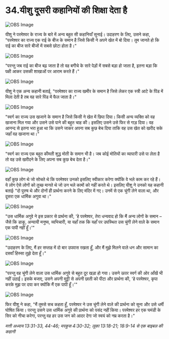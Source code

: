 # 34.यीशु दूसरी कहानियों की शिक्षा देता है

![OBS Image](https://cdn.door43.org/obs/jpg/360px/obs-en-34-01.jpg)

यीशु ने परमेश्वर के राज्य के बारे में अन्य बहुत सी कहानियाँ सुनाई। उदाहरण के लिए, उसने कहा, "परमेश्वर का राज्य एक राई के बीज के समान है जिसे किसी ने अपने खेत में बो दिया। तुम जानते हो कि राई का बीज सारे बीजों में सबसे छोटा होता है।"

![OBS Image](https://cdn.door43.org/obs/jpg/360px/obs-en-34-02.jpg)

"परन्तु जब राई का बीज बढ़ जाता है तो वह बगीचे के सारे पेड़ों में सबसे बड़ा हो जाता है, इतना बड़ा कि पक्षी आकर उसकी शाखाओं पर आराम करते हैं।"

![OBS Image](https://cdn.door43.org/obs/jpg/360px/obs-en-34-03.jpg)

यीशु ने एक अन्य कहानी बताई, "परमेश्वर का राज्य खमीर के समान है जिसे लेकर एक स्त्री आटे के पिंड में मिला देती है तब वह सारे पिंड में फैल जाता है।"

![OBS Image](https://cdn.door43.org/obs/jpg/360px/obs-en-34-04.jpg)

"स्वर्ग का राज्य उस खजाने के समान है जिसे किसी ने खेत में छिपा दिया। किसी अन्य व्यक्ति को वह खजाना मिल गया और उसने उसे पाने की बहुत चाह की। इसलिए उसने उसे फिर से गाड़ दिया। वह आनन्द से इतना भरा हुआ था कि उसने जाकर अपना सब कुछ बेच दिया ताकि वह उस खेत को खरीद सके जहाँ वह खजाना था।"

![OBS Image](https://cdn.door43.org/obs/jpg/360px/obs-en-34-05.jpg)

"स्वर्ग का राज्य एक बहुत कीमती शुद्ध मोती के समान भी है। जब कोई मोतियों का व्यापारी उसे पा लेता है तो वह उसे खरीदने के लिए अपना सब कुछ बेच देता है।"

![OBS Image](https://cdn.door43.org/obs/jpg/360px/obs-en-34-06.jpg)

वहाँ कुछ लोग थे जो सोचते थे कि परमेश्वर उनको इसलिए स्वीकार करेगा क्योंकि वे भले काम कर रहे हैं। ये लोग ऐसे लोगों को तुच्छ मानते थे जो उन भले कामों को नहीं करते थे। इसलिए यीशु ने उनको यह कहानी बताईः "दो पुरुष थे और दोनों ही प्रार्थना करने के लिए मंदिर में गए। उनमें से एक चुंगी लेने वाला था, और दूसरा एक धार्मिक अगुवा था।"

![OBS Image](https://cdn.door43.org/obs/jpg/360px/obs-en-34-07.jpg)

"उस धार्मिक अगुवे ने इस प्रकार से प्रार्थना की, 'हे परमेश्वर, तेरा धन्यवाद हो कि मैं अन्य लोगों के समान – जैसे कि डाकू, अन्यायी मनुष्य, व्यभिचारी, या यहाँ तक कि यहाँ पर उपस्थित उस चुंगी लेने वाले के समान एक पापी नहीं हूँ।'"

![OBS Image](https://cdn.door43.org/obs/jpg/360px/obs-en-34-08.jpg)

"उदाहरण के लिए, मैं हर सप्ताह में दो बार उपवास रखता हूँ, और मैं मुझे मिलने वाले धन और सामान का दसवाँ हिस्सा तुझे देता हूँ।"

![OBS Image](https://cdn.door43.org/obs/jpg/360px/obs-en-34-09.jpg)

"परन्तु वह चुंगी लेने वाला उस धार्मिक अगुवे से बहुत दूर खड़ा हो गया। उसने ऊपर स्वर्ग की ओर आँखें भी नहीं उठाईं। इसके बजाए, उसने अपनी मुट्ठी से अपनी छाती को पीटा और प्रार्थना की, 'हे परमेश्वर, कृपा करके मुझ पर दया कर क्योंकि मैं एक पापी हूँ।'"

![OBS Image](https://cdn.door43.org/obs/jpg/360px/obs-en-34-10.jpg)

फिर यीशु ने कहा, "मैं तुमसे सच कहता हूँ, परमेश्वर ने उस चुंगी लेने वाले की प्रार्थना को सुना और उसे धर्मी घोषित किया। परन्तु उसने उस धार्मिक अगुवे की प्रार्थना को पसंद नहीं किया। परमेश्वर हर एक घमंडी के सिर को नीचा करेगा, परन्तु वह हर उस जन को आदर देगा जो स्वयं को नम्र करता है।"

_मत्ती अध्याय 13:31-33, 44-46; मरकुस 4:30-32; लूका 13:18-21; 18:9-14 से एक बाइबल की कहानी_

